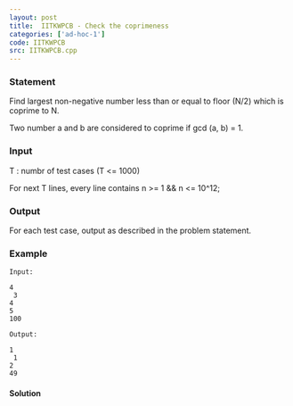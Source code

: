 ```yaml
---
layout: post
title:  IITKWPCB - Check the coprimeness
categories: ['ad-hoc-1']
code: IITKWPCB
src: IITKWPCB.cpp
---
```


### **Statement**

Find largest non-negative number less than or equal to floor (N/2) which is
coprime to N.

Two number a and b are considered to coprime if gcd (a, b) = 1.

### Input

T : numbr of test cases (T <= 1000)

For next T lines, every line contains n >= 1 && n <= 10^12;

### Output

For each test case, output as described in the problem statement.

### Example

    
    
    Input:
    4  
     3  
    4  
    5  
    100   
      
    Output:
    1  
     1  
    2  
    49



#### **Solution**



